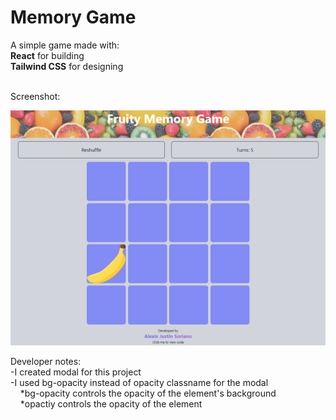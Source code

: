 # Memory Game

A simple game made with: <br />
**React** for building <br />
**Tailwind CSS** for designing <br />

<br />
Screenshot:
<br />

![SampleImage](./src/images/sample1.png)



Developer notes: <br />
-I created modal for this project <br />
-I used bg-opacity instead of opacity classname for the modal <br />
&nbsp;&nbsp;&nbsp;&nbsp;*bg-opacity controls the opacity of the element's background <br />
&nbsp;&nbsp;&nbsp;&nbsp;*opactiy controls the opacity of the element <br />

